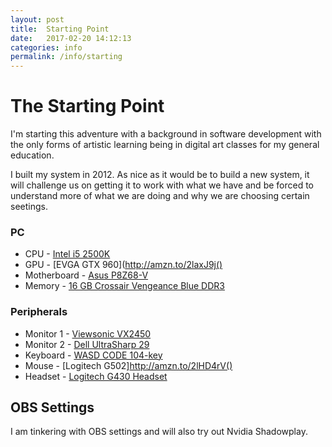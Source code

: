 ```yaml
---
layout: post
title:  Starting Point
date:   2017-02-20 14:12:13
categories: info
permalink: /info/starting
---
```


# The Starting Point

I'm starting this adventure with a background in software development with the only forms of artistic learning being in digital art classes for my general education.

I built my system in 2012. As nice as it would be to build a new system, it will challenge us on getting it to work with what we have and be forced to understand more of what we are doing and why we are choosing certain seetings.

### PC
* CPU - [Intel i5 2500K](http://amzn.to/2lN7k4W)
* GPU - [EVGA GTX 960](http://amzn.to/2laxJ9j()
* Motherboard - [Asus P8Z68-V](http://amzn.to/2lNgj67)
* Memory - [16 GB Crossair Vengeance Blue DDR3](http://amzn.to/2lxtQfI)

### Peripherals
* Monitor 1 - [Viewsonic VX2450](http://amzn.to/2m9I3CA)
* Monitor 2 - [Dell UltraSharp 29 ](http://amzn.to/2lxntJ7)
* Keyboard - [WASD CODE 104-key](http://amzn.to/2layQps)
* Mouse - [Logitech G502]http://amzn.to/2lHD4rV()
* Headset - [Logitech G430 Headset](http://amzn.to/2m9HKaP)


## OBS Settings

I am tinkering with OBS settings and will also try out Nvidia Shadowplay.
